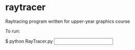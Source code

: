 # raytracer
Raytracing program written for upper-year graphics course

To run:

$ python RayTracer.py <input file path>